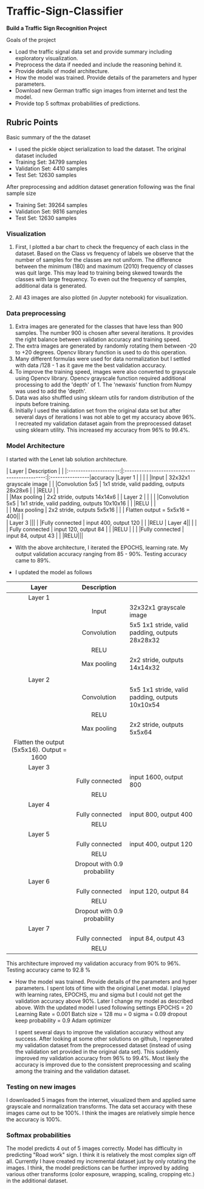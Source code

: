 
# Traffic-Sign-Classifier

**Build a Traffic Sign Recognition Project**

Goals of the project
* Load the traffic signal data set and provide summary including exploratory visualization. 
* Preprocess the data if needed and include the reasoning behind it. 
* Provide details of model architecture.
* How the model was trained. Provide details of the parameters and hyper parameters. 
* Download new German traffic sign images from internet and test the model. 
* Provide top 5 softmax probabilities of predictions. 

## Rubric Points

Basic summary of the the dataset

* I used the pickle object serialization to load the dataset.
The original dataset included
* Training Set:   34799 samples
* Validation Set: 4410 samples
* Test Set:       12630 samples

After preprocessing and addition dataset generation following was the final sample size
* Training Set:   39264 samples
* Validation Set:  9816  samples
* Test Set:       12630 samples


### Visualization 
  1. First, I plotted a bar chart to check the frequency of each class in the dataset. Based on the Class vs frequency of labels we observe that the number of samples for the classes are not uniform. The difference between the minimum (180) and maximum (2010) frequency of classes was quit large. This may lead to training being skewed towards the classes with large frequency. To even out the frequency of samples, additional data is generated.

 2. All 43 images are also plotted (in Jupyter notebook) for visualization. 

### Data preprocessing 

  1. Extra images are generated for the classes that have less than 900 samples. The number 900 is chosen after several iterations. It provides the right balance between validation accuracy and training speed. 
  2. The extra images are generated by randomly rotating them between -20 to +20 degrees. Opencv library function is used to do this operation. 
  3. Many different formulas were used for data normalization but I settled with  data /128 - 1 as it gave me the best validation  accuracy. 
  4. To improve the training speed, images were also converted to grayscale using Opencv library. Opencv grayscale function required additional processing to add the 'depth' of 1. The 'newaxis' function from Numpy was used to add the 'depth'.  
  5. Data was also shuffled using sklearn utils for random distribution of the inputs before training. 
  6. Initially I used the validation set from the original data set but after several days of iterations I was not able to get my accuracy above 96%.  I recreated my validation dataset again from the preprocessed dataset using sklearn utility. This increased my accuracy from 96% to 99.4%. 


### Model Architecture
 I started with the Lenet lab solution architecture.
  
| Layer         		|     Description	        	|                 |
|:---------------------:|:---------------------------------------------:|:----------------|accuracy
|Layer 1                |                                                |                 |
|       |Input         		| 32x32x1 grayscale image  |
|	 |Convolution 5x5     	| 1x1 stride, valid padding, outputs 28x28x6 |
| 	|RELU			|				 |					
| 	|Max pooling	      	| 2x2 stride,  outputs 14x14x6 	|
| Layer 2 |	| 	|
| 	  |Convolution 5x5	    | 1x1 stride, valid padding, outputs 10x10x16    |
|         |RELU			|	|		
|   | Max pooling	      | 2x2 stride,  outputs 5x5x16 				|
| | Flatten output = 5x5x16 = 400||					|						
| Layer 3 |||
| |Fully connected | input 400, output 120     |
| |RELU
| Layer 4||	|
|  | Fully connected		| input 120, output 84  |
| |RELU					|	|
| |Fully connected		| input 84, output 43  |
| |RELU|||

   
     
* With the above architecture, I iterated the EPOCHS, learning rate. My output validation accuracy ranging from 85 - 90%.
       Testing accuracy came to 89%.

* I updated the model as follows

| Layer         		|     Description	        	|                 |
|:---------------------:|:---------------------------------------------:|:----------------|
| Layer 1     |||
| |        Input   |	32x32x1 grayscale image |
||	Convolution |    5x5	1x1 stride, valid padding, outputs 28x28x32 |
||	RELU |	
||	Max pooling |	2x2 stride, outputs 14x14x32 |
||||
|        Layer 2 |||
|	|Convolution	|5x5	1x1 stride, valid padding, outputs 10x10x54|
|	|RELU |||	
|	|Max pooling	|2x2 stride, outputs 5x5x64|
| Flatten the output (5x5x16). Output = 1600 |||
|       Layer 3 |||
||	Fully connected |input 1600, output 800|
||	RELU ||	    
|  Layer 4 |||
||	Fully connected |input 800, output 400|
||	RELU 	||
|    Layer 5 |||
||Fully connected |input 400, output 120|
| |	RELU 	||
||    Dropout with 0.9 probability||
|        Layer 6 |||
||	Fully connected | input 120, output 84|
||	RELU ||	
||     Dropout  with 0.9 probability ||  
|       Layer 7 |||
||	Fully connected | input 84, output 43|
||RELU ||

  This architecture improved my validation accuracy from 90% to 96%.
  Testing accuracy came to 92.8 % 

- How the model was trained. Provide details of the parameters and hyper parameters. 
  I spent lots of time with the original Lenet modal. I played with learning rates, EPOCHS, mu and sigma but I could not get the validation accuracy above 90%. 
  Later I change my model as described above. With the updated model I used following settings
  EPOCHS = 20
  Learning Rate = 0.001
  Batch size = 128
  mu = 0
  sigma = 0.09
  dropout keep probability = 0.9
  Adam optimizer

  I spent several days to improve the validation accuracy without any success. After looking at some other solutions on github, I regenerated my validation dataset from the preprocessed dataset (instead of using the validation set provided in the original data set). This suddenly improved my validation accuracy from 96% to 99.4%. Most likely the accuracy is improved due to the consistent preprocessing and scaling among the training and the validation dataset. 



### Testing on new images

 I downloaded 5 images from the internet, visualized them and applied same grayscale and normalization transforms. 
 The data set accuracy with these images came out to be 100%. I think the images are relatively simple hence the accuracy is 100%. 

### Softmax probabilities

The model predicts 4 out of 5 images correctly. Model has difficulty in predicting "Road work" sign. I think it is relatively the most complex sign off all. Currently I have created my incremental dataset just by only rotating the images. I think, the model predictions can be further improved by adding various other transforms (color exposure, wrapping, scaling, cropping etc.) in the additional dataset.

 

  




  


  




  


  
